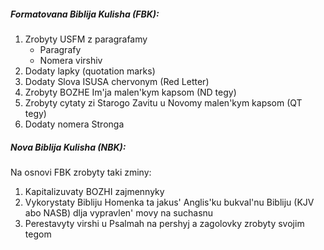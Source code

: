 ##### Formatovana Biblija Kulisha (FBK):

1. Zrobyty USFM z paragrafamy
   - Paragrafy 
   - Nomera virshiv 
2. Dodaty lapky (quotation marks)
3. Dodaty Slova ISUSA chervonym (Red Letter)
4. Zrobyty BOZHE Im'ja malen'kym kapsom (ND tegy)
5. Zrobyty cytaty zi Starogo Zavitu u Novomy malen'kym kapsom (QT tegy)
6. Dodaty nomera Stronga

##### Nova Biblija Kulisha (NBK):

Na osnovi FBK zrobyty taki zminy:

1. Kapitalizuvaty BOZHI zajmennyky
2. Vykorystaty Bibliju Homenka ta jakus' Anglis'ku bukval'nu Bibliju (KJV abo NASB) dlja vypravlen' movy na suchasnu
3. Perestavyty virshi u Psalmah na pershyj a zagolovky zrobyty svojim tegom